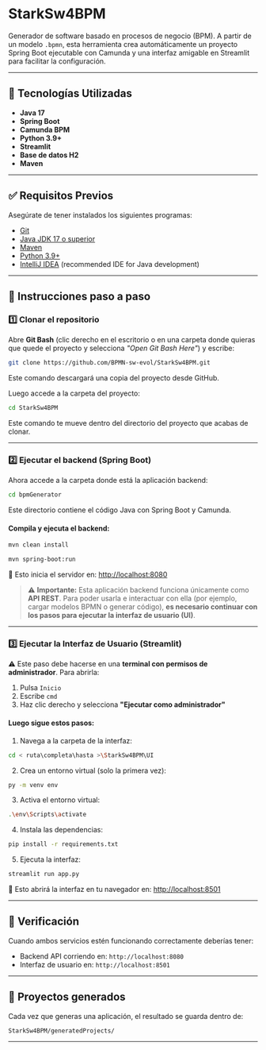 # StarkSw4BPM

Generador de software basado en procesos de negocio (BPM). A partir de un modelo `.bpmn`, esta herramienta crea automáticamente un proyecto Spring Boot ejecutable con Camunda y una interfaz amigable en Streamlit para facilitar la configuración.

---

## 🧰 Tecnologías Utilizadas

- **Java 17**
- **Spring Boot**
- **Camunda BPM**
- **Python 3.9+**
- **Streamlit**
- **Base de datos H2**
- **Maven**

---

## ✅ Requisitos Previos

Asegúrate de tener instalados los siguientes programas:

- [Git](https://git-scm.com/)
- [Java JDK 17 o superior](https://adoptium.net/)
- [Maven](https://maven.apache.org/)
- [Python 3.9+](https://www.python.org/)
- [IntelliJ IDEA](https://www.jetbrains.com/idea/) (recommended IDE for Java development)

---

## 🚀 Instrucciones paso a paso

### 1️⃣ Clonar el repositorio

Abre **Git Bash** (clic derecho en el escritorio o en una carpeta donde quieras que quede el proyecto  y selecciona *"Open Git Bash Here"*) y escribe:

```bash
git clone https://github.com/BPMN-sw-evol/StarkSw4BPM.git
````

Este comando descargará una copia del proyecto desde GitHub.

Luego accede a la carpeta del proyecto:

```bash
cd StarkSw4BPM
```

Este comando te mueve dentro del directorio del proyecto que acabas de clonar.

---

### 2️⃣ Ejecutar el backend (Spring Boot)

Ahora accede a la carpeta donde está la aplicación backend:

```bash 
cd bpmGenerator
```

Este directorio contiene el código Java con Spring Boot y Camunda.

#### Compila y ejecuta el backend:

```bash 
mvn clean install
```

```bash
mvn spring-boot:run
```

🔗 Esto inicia el servidor en: [http://localhost:8080](http://localhost:8080)

> ⚠️ **Importante:** Esta aplicación backend funciona únicamente como **API REST**.
> Para poder usarla e interactuar con ella (por ejemplo, cargar modelos BPMN o generar código), **es necesario continuar con los pasos para ejecutar la interfaz de usuario (UI)**.

---

### 3️⃣ Ejecutar la Interfaz de Usuario (Streamlit)

⚠️ Este paso debe hacerse en una **terminal con permisos de administrador**. Para abrirla:

1. Pulsa `Inicio`
2. Escribe `cmd`
3. Haz clic derecho y selecciona **"Ejecutar como administrador"**

#### Luego sigue estos pasos:

1. Navega a la carpeta de la interfaz:

```bash (Busca la ruta donde clonaste el repositorio)
cd < ruta\completa\hasta >\StarkSw4BPM\UI
```

2. Crea un entorno virtual (solo la primera vez):

```bash
py -m venv env
```

3. Activa el entorno virtual:

```bash
.\env\Scripts\activate
```

4. Instala las dependencias:

```bash
pip install -r requirements.txt
```

5. Ejecuta la interfaz:

```bash
streamlit run app.py
```

🔗 Esto abrirá la interfaz en tu navegador en: [http://localhost:8501](http://localhost:8501)

---

## 🧪 Verificación

Cuando ambos servicios estén funcionando correctamente deberías tener:

* Backend API corriendo en: `http://localhost:8080`
* Interfaz de usuario en: `http://localhost:8501`

---

## 📂 Proyectos generados

Cada vez que generas una aplicación, el resultado se guarda dentro de:

```
StarkSw4BPM/generatedProjects/
```

---
